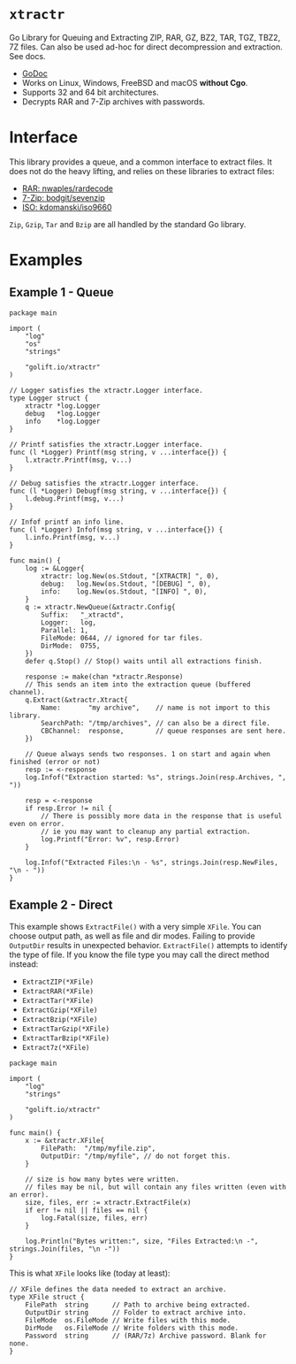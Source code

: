 # `xtractr`

Go Library for Queuing and Extracting ZIP, RAR, GZ, BZ2, TAR, TGZ, TBZ2, 7Z files.
Can also be used ad-hoc for direct decompression and extraction. See docs.

-   [GoDoc](https://pkg.go.dev/golift.io/xtractr)
-   Works on Linux, Windows, FreeBSD and macOS **without Cgo**.
-   Supports 32 and 64 bit architectures.
-   Decrypts RAR and 7-Zip archives with passwords.

# Interface

This library provides a queue, and a common interface to extract files.
It does not do the heavy lifting, and relies on these libraries to extract files:

- [RAR: nwaples/rardecode](github.com/nwaples/rardecode)
- [7-Zip: bodgit/sevenzip](github.com/bodgit/sevenzip)
- [ISO: kdomanski/iso9660](github.com/kdomanski/iso9660)

`Zip`, `Gzip`, `Tar` and `Bzip` are all handled by the standard Go library.

# Examples

## Example 1 - Queue

```golang
package main

import (
	"log"
	"os"
	"strings"

	"golift.io/xtractr"
)

// Logger satisfies the xtractr.Logger interface.
type Logger struct {
	xtractr *log.Logger
	debug   *log.Logger
	info    *log.Logger
}

// Printf satisfies the xtractr.Logger interface.
func (l *Logger) Printf(msg string, v ...interface{}) {
	l.xtractr.Printf(msg, v...)
}

// Debug satisfies the xtractr.Logger interface.
func (l *Logger) Debugf(msg string, v ...interface{}) {
	l.debug.Printf(msg, v...)
}

// Infof printf an info line.
func (l *Logger) Infof(msg string, v ...interface{}) {
	l.info.Printf(msg, v...)
}

func main() {
	log := &Logger{
		xtractr: log.New(os.Stdout, "[XTRACTR] ", 0),
		debug:   log.New(os.Stdout, "[DEBUG] ", 0),
		info:    log.New(os.Stdout, "[INFO] ", 0),
	}
	q := xtractr.NewQueue(&xtractr.Config{
		Suffix:   "_xtractd",
		Logger:   log,
		Parallel: 1,
		FileMode: 0644, // ignored for tar files.
		DirMode:  0755,
	})
	defer q.Stop() // Stop() waits until all extractions finish.

	response := make(chan *xtractr.Response)
	// This sends an item into the extraction queue (buffered channel).
	q.Extract(&xtractr.Xtract{
		Name:       "my archive",    // name is not import to this library.
		SearchPath: "/tmp/archives", // can also be a direct file.
		CBChannel:  response,        // queue responses are sent here.
	})

	// Queue always sends two responses. 1 on start and again when finished (error or not)
	resp := <-response
	log.Infof("Extraction started: %s", strings.Join(resp.Archives, ", "))

	resp = <-response
	if resp.Error != nil {
		// There is possibly more data in the response that is useful even on error.
		// ie you may want to cleanup any partial extraction.
		log.Printf("Error: %v", resp.Error)
	}

	log.Infof("Extracted Files:\n - %s", strings.Join(resp.NewFiles, "\n - "))
}
```

## Example 2 - Direct

This example shows `ExtractFile()` with a very simple `XFile`.
You can choose output path, as well as file and dir modes.
Failing to provide `OutputDir` results in unexpected behavior.
`ExtractFile()` attempts to identify the type of file. If you
know the file type you may call the direct method instead:

 - `ExtractZIP(*XFile)`
 - `ExtractRAR(*XFile)`
 - `ExtractTar(*XFile)`
 - `ExtractGzip(*XFile)`
 - `ExtractBzip(*XFile)`
 - `ExtractTarGzip(*XFile)`
 - `ExtractTarBzip(*XFile)`
 - `Extract7z(*XFile)`

```golang
package main

import (
	"log"
	"strings"

	"golift.io/xtractr"
)

func main() {
	x := &xtractr.XFile{
		FilePath:  "/tmp/myfile.zip",
		OutputDir: "/tmp/myfile", // do not forget this.
	}

	// size is how many bytes were written.
	// files may be nil, but will contain any files written (even with an error).
	size, files, err := xtractr.ExtractFile(x)
	if err != nil || files == nil {
		log.Fatal(size, files, err)
	}

	log.Println("Bytes written:", size, "Files Extracted:\n -", strings.Join(files, "\n -"))
}
```

This is what `XFile` looks like (today at least):
```golang
// XFile defines the data needed to extract an archive.
type XFile struct {
	FilePath  string      // Path to archive being extracted.
	OutputDir string      // Folder to extract archive into.
	FileMode  os.FileMode // Write files with this mode.
	DirMode   os.FileMode // Write folders with this mode.
	Password  string      // (RAR/7z) Archive password. Blank for none.
}
```
